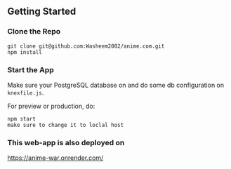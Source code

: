 ## Getting Started

### Clone the Repo

```
git clone git@github.com:Washeem2002/anime.com.git
npm install
```

### Start the App

Make sure your PostgreSQL database on and do some db configuration on `knexfile.js`.

For preview or production, do:

```
npm start
make sure to change it to loclal host
```
### This web-app is also deployed on 
   https://anime-war.onrender.com/

